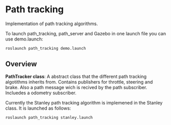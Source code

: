 Path tracking
=============

Implementation of path tracking algorithms.

To launch path_tracking, path_server and Gazebo in one launch file you can use demo.launch:

```terminal
roslaunch path_tracking demo.launch
```

Overview
--------

**PathTracker class**: A abstract class that the different path tracking algotithms inherits from. Contains publishers for throttle, steering and brake. Also a path message wich is recived by the path subscriber. Incluedes a odometry subscriber.

Currently the Stanley path tracking algorithm is implemened in the Stanley class. It is launched as follows:

```terminal
roslaunch path_tracking stanley.launch
```